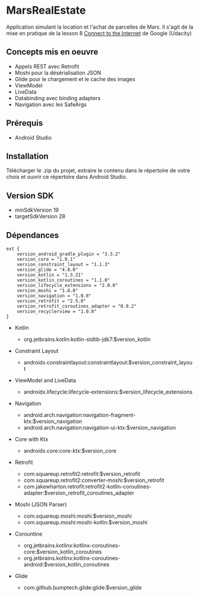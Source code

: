 # MarsRealEstate

Application simulant la location et l'achat de parcelles de Mars. Il s'agit de la mise en pratique de la lesson 8 [Connect to the Internet](https://classroom.udacity.com/courses/ud9012) de Google (Udacity)

## Concepts mis en oeuvre

* Appels REST avec Retrofit
* Moshi pour la désérialisation JSON
* Glide pour le chargement et le cache des images
* ViewModel
* LiveData
* Databinding avec binding adapters
* Navigation avec les SafeArgs

## Prérequis

* Android Studio

## Installation

Télécharger le .zip du projet, extraire le contenu dans le répertoire de votre choix et ouvrir ce répertoire dans Android Studio.

## Version SDK

* minSdkVersion 19
* targetSdkVersion 28

## Dépendances

```
ext {
    version_android_gradle_plugin = "3.3.2"
    version_core = "1.0.1"
    version_constraint_layout = "1.1.3"
    version_glide = "4.8.0"
    version_kotlin = "1.3.21"
    version_kotlin_coroutines = "1.1.0"
    version_lifecycle_extensions = "2.0.0"
    version_moshi = "1.8.0"
    version_navigation = "1.0.0"
    version_retrofit = "2.5.0"
    version_retrofit_coroutines_adapter = "0.9.2"
    version_recyclerview = "1.0.0"
}
```

* Kotlin
    * org.jetbrains.kotlin:kotlin-stdlib-jdk7:$version_kotlin

* Constraint Layout
    * androidx.constraintlayout:constraintlayout:$version_constraint_layout

* ViewModel and LiveData
    * androidx.lifecycle:lifecycle-extensions:$version_lifecycle_extensions

* Navigation
    * android.arch.navigation:navigation-fragment-ktx:$version_navigation
    * android.arch.navigation:navigation-ui-ktx:$version_navigation

* Core with Ktx
    * androidx.core:core-ktx:$version_core

* Retrofit
    * com.squareup.retrofit2:retrofit:$version_retrofit
    * com.squareup.retrofit2:converter-moshi:$version_retrofit
    * com.jakewharton.retrofit:retrofit2-kotlin-coroutines-adapter:$version_retrofit_coroutines_adapter

* Moshi (JSON Parser)
    * com.squareup.moshi:moshi:$version_moshi
    * com.squareup.moshi:moshi-kotlin:$version_moshi

* Corountine
    * org.jetbrains.kotlinx:kotlinx-coroutines-core:$version_kotlin_coroutines
    * org.jetbrains.kotlinx:kotlinx-coroutines-android:$version_kotlin_coroutines

* Glide
    * com.github.bumptech.glide:glide:$version_glide